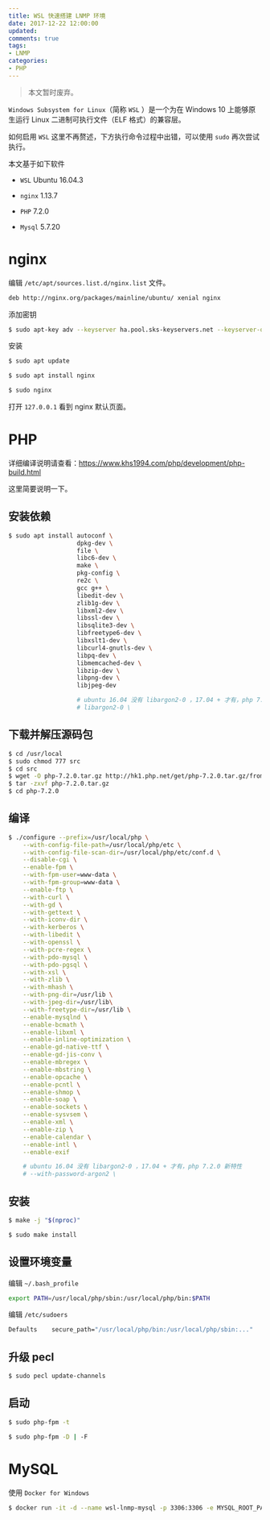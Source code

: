 ```yaml
---
title: WSL 快速搭建 LNMP 环境
date: 2017-12-22 12:00:00
updated:
comments: true
tags:
- LNMP
categories:
- PHP
---
```


>本文暂时废弃。

`Windows Subsystem for Linux`（简称 `WSL` ）是一个为在 Windows 10 上能够原生运行 Linux 二进制可执行文件（ELF 格式）的兼容层。

<!--more-->

如何启用 `WSL` 这里不再赘述，下方执行命令过程中出错，可以使用 `sudo` 再次尝试执行。

本文基于如下软件

* `WSL` Ubuntu 16.04.3

* `nginx` 1.13.7

* `PHP` 7.2.0

* `Mysql` 5.7.20

# nginx

编辑 `/etc/apt/sources.list.d/nginx.list` 文件。

```bash
deb http://nginx.org/packages/mainline/ubuntu/ xenial nginx
```

添加密钥

```bash
$ sudo apt-key adv --keyserver ha.pool.sks-keyservers.net --keyserver-options timeout=10 --recv-keys 573BFD6B3D8FBC641079A6ABABF5BD827BD9BF62
```

安装

```bash
$ sudo apt update

$ sudo apt install nginx

$ sudo nginx
```

打开 `127.0.0.1` 看到 nginx 默认页面。

# PHP

详细编译说明请查看：https://www.khs1994.com/php/development/php-build.html

这里简要说明一下。

## 安装依赖

```bash
$ sudo apt install autoconf \
                   dpkg-dev \
                   file \
                   libc6-dev \
                   make \
                   pkg-config \
                   re2c \
                   gcc g++ \
                   libedit-dev \
                   zlib1g-dev \
                   libxml2-dev \
                   libssl-dev \
                   libsqlite3-dev \
                   libfreetype6-dev \
                   libxslt1-dev \
                   libcurl4-gnutls-dev \
                   libpq-dev \
                   libmemcached-dev \
                   libzip-dev \
                   libpng-dev \
                   libjpeg-dev

                   # ubuntu 16.04 没有 libargon2-0 ，17.04 + 才有，php 7.2.0 新特性
                   # libargon2-0 \
```

## 下载并解压源码包

```bash
$ cd /usr/local
$ sudo chmod 777 src
$ cd src
$ wget -O php-7.2.0.tar.gz http://hk1.php.net/get/php-7.2.0.tar.gz/from/this/mirror
$ tar -zxvf php-7.2.0.tar.gz
$ cd php-7.2.0
```

## 编译

```bash
$ ./configure --prefix=/usr/local/php \
    --with-config-file-path=/usr/local/php/etc \
    --with-config-file-scan-dir=/usr/local/php/etc/conf.d \
    --disable-cgi \
    --enable-fpm \
    --with-fpm-user=www-data \
    --with-fpm-group=www-data \
    --enable-ftp \
    --with-curl \
    --with-gd \
    --with-gettext \
    --with-iconv-dir \
    --with-kerberos \
    --with-libedit \
    --with-openssl \
    --with-pcre-regex \
    --with-pdo-mysql \
    --with-pdo-pgsql \
    --with-xsl \
    --with-zlib \
    --with-mhash \
    --with-png-dir=/usr/lib \
    --with-jpeg-dir=/usr/lib\
    --with-freetype-dir=/usr/lib \
    --enable-mysqlnd \
    --enable-bcmath \
    --enable-libxml \
    --enable-inline-optimization \
    --enable-gd-native-ttf \
    --enable-gd-jis-conv \
    --enable-mbregex \
    --enable-mbstring \
    --enable-opcache \
    --enable-pcntl \
    --enable-shmop \
    --enable-soap \
    --enable-sockets \
    --enable-sysvsem \
    --enable-xml \
    --enable-zip \
    --enable-calendar \
    --enable-intl \
    --enable-exif

    # ubuntu 16.04 没有 libargon2-0 ，17.04 + 才有，php 7.2.0 新特性
    # --with-password-argon2 \
```

## 安装

```bash
$ make -j "$(nproc)"

$ sudo make install
```

## 设置环境变量

编辑 `~/.bash_profile`

```bash
export PATH=/usr/local/php/sbin:/usr/local/php/bin:$PATH
```

编辑 `/etc/sudoers`

```bash
Defaults	secure_path="/usr/local/php/bin:/usr/local/php/sbin:..."
```

## 升级 pecl

```bash
$ sudo pecl update-channels
```

## 启动

```bash
$ sudo php-fpm -t

$ sudo php-fpm -D | -F
```

# MySQL

使用 `Docker for Windows`

```bash
$ docker run -it -d --name wsl-lnmp-mysql -p 3306:3306 -e MYSQL_ROOT_PASSWORD=mytest -e MYSQL_DATABASE=test --mount src=wsl-lnmp-mysql-data,target=/var/lib/mysql mysql
```

